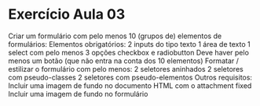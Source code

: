 # Exercício Aula 03

Criar um formulário com pelo menos 10 (grupos de) elementos de formulários:
Elementos obrigatórios:
2 inputs do tipo texto
1 área de texto
1 select com pelo menos 3 opções
checkbox e radiobutton
Deve haver pelo menos um botão (que não entra na conta dos 10 elementos)
Formatar / estilizar o formulário com pelo menos:
2 seletores aninhados
2 seletores com pseudo-classes
2 seletores com pseudo-elementos
Outros requisitos:
Incluir uma imagem de fundo no documento HTML com o attachment fixed
Incluir uma imagem de fundo no formulário
